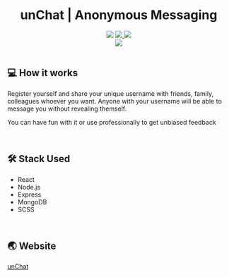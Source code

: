 <h1 align="center">unChat | Anonymous Messaging</h1>
<div align="center">
  <img src="https://img.shields.io/github/repo-size/aromalanil/unchat_frontend"/>
  <a href="https://app.netlify.com/sites/unchat/deploys" target="_blank">
    <img src="https://api.netlify.com/api/v1/badges/c7eae3d7-7600-4cb7-9d76-574465b75de9/deploy-status"/>
  </a>
  <img src="https://img.shields.io/github/issues/aromalanil/unChat_frontend"/>

<br/>

  <img src="https://raw.githubusercontent.com/aromalanil/unChat_frontend/master/public/img/preview.png"/>
</div>
<br/>

## 💻 How it works

Register yourself and share your unique username with friends, family, colleagues whoever you want. Anyone with your username will be able to message you without revealing themself.

You can have fun with it or use professionally to get unbiased feedback

<br/>

## 🛠 Stack Used

- React
- Node.js
- Express
- MongoDB
- SCSS

</br>

## 🌏 Website

[unChat](https://unchat.netlify.app)
